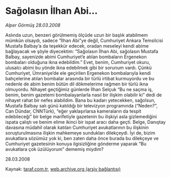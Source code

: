 # Sağolasın İlhan Abi...

*Alper Görmüş 28.03.2008*

<div class="yazi">Aslında uzun, benzeri görülmemiş ölçüde uzun bir başlık atabilmem mümkün olsaydı, sadece “İlhan Abi”ye değil, Cumhuriyet Ankara Temsilcisi Mustafa Balbay’a da teşekkür edecek, oradan meseleyi kendi abime bağlayacak ve şöyle diyecektim: “Sağolasın İlhan Abi, sağolasın Mustafa Balbay, sayenizde abimi Cumhuriyet’e atılan bombaların Ergenekon bombaları olduğuna ikna edebildim.”
Evet, benim, Cumhuriyet okuru, ulusalcı abimi bu yönde ikna edebilmek gibi bir sorunum vardı. Çünkü Cumhuriyet, Ümraniye’de ele geçirilen Ergenekon bombalarıyla kendi bahçelerine atılan bombalar arasında bir türlü irtibat kurmuyordu ve bu nedenle de abim benim bütün dil dökmelerime rağmen bir türlü ikna olmuyordu. Nihayet geçtiğimiz günlerde İlhan Selçuk “Bu ne saçma iş, benim, benim gazetemi bombalayanlarla nasıl bir ilişkim olabilir ki” dedi de nihayet rahat bir nefes alabildim.
Bana bu kadarı yetecekken, sağolsun, Mustafa Balbay salı günü katıldığı bir televizyon programında (“Neden?”, Can Dündar, CNNTürk), “eğer yaklaşırlarsa kameraların da tespit edebileceği” bir belge marifetiyle gazetenin bu ilişkiyi asla gizlemediğini ispata çalıştı ve benim elime ikinci bir ispat aracı daha geçti. Belge, Danıştay davasına müdahil olarak katılan Cumhuriyet avukatlarının bu ilişkinin soruşturulmasına ilişkin mahkemeye sundukları dilekçeydi.
İyi de, bizim avukatlara sözümüz yok ki, ben zaten daha önce burada bu dilekçeye ve Cumhuriyet gazetesinin konuya ilgisizliğine gönderme yaparak “Bu avukatlara çok üzülüyorum” dememiş miydim?

28.03.2008</div>

Kaynak: [taraf.com.tr](http://www.taraf.com.tr:80/alper-gormus/makale-sagolasin-ilhan-abi.htm), [web.archive.org (arşiv bağlantısı)](http://web.archive.org/web/20101115130609/http://www.taraf.com.tr:80/alper-gormus/makale-sagolasin-ilhan-abi.htm)
